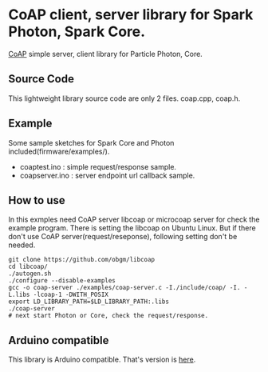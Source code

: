 # CoAP client, server library for Spark Photon, Spark Core.
<a href="http://coap.technology/" target=_blank>CoAP</a> simple server, client library for Particle Photon, Core.

## Source Code
This lightweight library source code are only 2 files. coap.cpp, coap.h.

## Example
Some sample sketches for Spark Core and Photon included(firmware/examples/).

 - coaptest.ino : simple request/response sample.
 - coapserver.ino : server endpoint url callback sample.

## How to use
In this exmples need CoAP server libcoap or microcoap server for check the example program. There is setting the libcoap on Ubuntu Linux. But if there don't use CoAP server(request/reseponse), following setting don't be needed.

    git clone https://github.com/obgm/libcoap 
    cd libcoap/
    ./autogen.sh 
    ./configure --disable-examples 
    gcc -o coap-server ./examples/coap-server.c -I./include/coap/ -I. -L.libs -lcoap-1 -DWITH_POSIX
    export LD_LIBRARY_PATH=$LD_LIBRARY_PATH:.libs
    ./coap-server
    # next start Photon or Core, check the request/response.

## Arduino compatible
This library is Arduino compatible. That's version is <a href="https://github.com/hirotakaster/CoAP-simple-library">here</a>.

